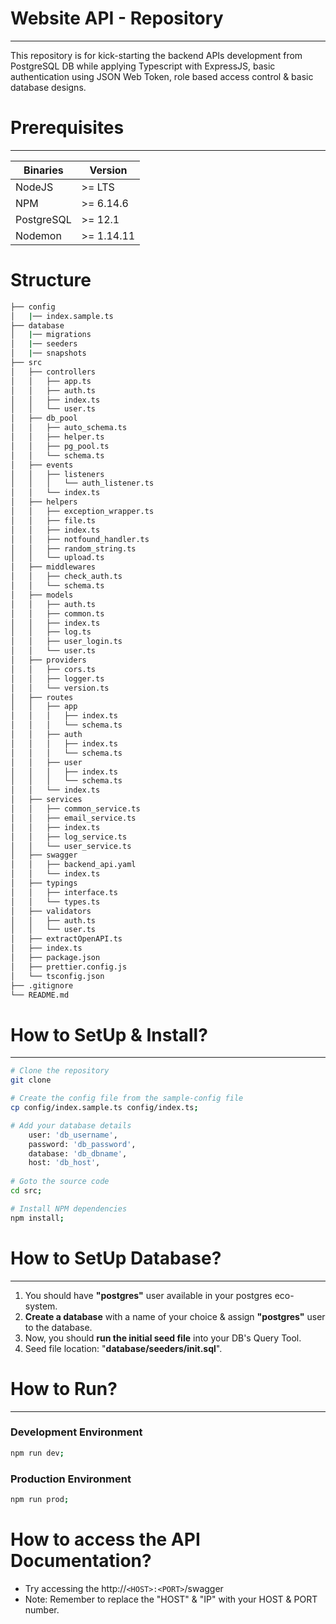 # Website API - Repository

---

This repository is for kick-starting the backend APIs development from PostgreSQL DB while applying Typescript with ExpressJS, basic authentication using JSON Web Token, role based access control & basic database designs.

# Prerequisites

---

Binaries      | Version
------------- | -------------
NodeJS  			| >= LTS
NPM 					| >= 6.14.6
PostgreSQL		| >= 12.1
Nodemon				| >= 1.14.11

# Structure
```bash
├── config
│   |── index.sample.ts
├── database
│   |── migrations
│   |── seeders
│   |── snapshots
├── src
│   ├── controllers
│   │   ├── app.ts
│   │   ├── auth.ts
│   │   ├── index.ts
│   │   └── user.ts
│   ├── db_pool
│   │   ├── auto_schema.ts
│   │   ├── helper.ts
│   │   ├── pg_pool.ts
│   │   └── schema.ts
│   ├── events
│   │   ├── listeners
│   │   │   └── auth_listener.ts
│   │   └── index.ts
│   ├── helpers
│   │   ├── exception_wrapper.ts
│   │   ├── file.ts
│   │   ├── index.ts
│   │   ├── notfound_handler.ts
│   │   ├── random_string.ts
│   │   └── upload.ts
│   ├── middlewares
│   │   ├── check_auth.ts
│   │   └── schema.ts
│   ├── models
│   │   ├── auth.ts
│   │   ├── common.ts
│   │   ├── index.ts
│   │   ├── log.ts
│   │   ├── user_login.ts
│   │   └── user.ts
│   ├── providers
│   │   ├── cors.ts
│   │   ├── logger.ts
│   │   └── version.ts
│   ├── routes
│   │   ├── app
│   │   │   ├── index.ts
│   │   │   └── schema.ts
│   │   ├── auth
│   │   │   ├── index.ts
│   │   │   └── schema.ts
│   │   ├── user
│   │   │   ├── index.ts
│   │   │   └── schema.ts
│   │   └── index.ts
│   ├── services
│   │   ├── common_service.ts
│   │   ├── email_service.ts
│   │   ├── index.ts
│   │   ├── log_service.ts
│   │   └── user_service.ts
│   ├── swagger
│   │   ├── backend_api.yaml
│   │   └── index.ts
│   ├── typings
│   │   ├── interface.ts
│   │   └── types.ts
│   ├── validators
│   │   ├── auth.ts
│   │   └── user.ts
│   ├── extractOpenAPI.ts
│   ├── index.ts
│   ├── package.json
│   ├── prettier.config.js
│   └── tsconfig.json
├── .gitignore
└── README.md
```

# How to SetUp & Install?

---

```sh
# Clone the repository
git clone 

# Create the config file from the sample-config file
cp config/index.sample.ts config/index.ts;

# Add your database details
	user: 'db_username',
	password: 'db_password',
	database: 'db_dbname',
	host: 'db_host',
  
# Goto the source code
cd src;

# Install NPM dependencies
npm install;
```

# How to SetUp Database?

---

1. You should have **"postgres"** user available in your postgres eco-system.
2. **Create a database** with a name of your choice & assign **"postgres"** user to the database.
3. Now, you should **run the initial seed file** into your DB's Query Tool.
4. Seed file location: "**database/seeders/init.sql**".

# How to Run?

---

### Development Environment

```sh
npm run dev;
```

### Production Environment

```sh
npm run prod;
```

# How to access the API Documentation?

- Try accessing the http://`<HOST>:<PORT>`/swagger
- Note: Remember to replace the "HOST" & "IP" with your HOST & PORT number.
